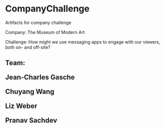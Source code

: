 # CompanyChallenge
Artifacts for company challenge  <p>
Company: The Museum of Modern Art   <p>
Challenge: How might we use messaging apps to engage with our viewers, both on- and off-site? <p>

<h2><strong>Team:</strong></h> <p>
Jean-Charles Gasche <p>
Chuyang Wang <p>
Liz Weber <p>
Pranav Sachdev <p>
